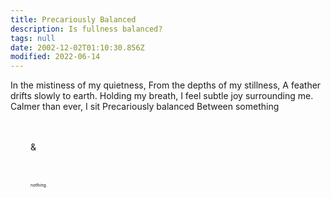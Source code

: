 ```yaml
---
title: Precariously Balanced
description: Is fullness balanced?
tags: null
date: 2002-12-02T01:10:30.856Z
modified: 2022-06-14
---
```


<div class="poem">

In the mistiness 
of my quietness,
From the depths 
of my stillness,
A feather drifts 
slowly to earth.
Holding my breath,
I feel subtle joy 
surrounding me.
Calmer than ever, 
I sit
Precariously balanced
Between something

<p style="margin-top: 3rem; margin-left: 2rem">
& 
</p>

<p style="margin-top: 3rem; margin-left: 2rem; font-size: 50%">
nothing.
</p>

</div>

